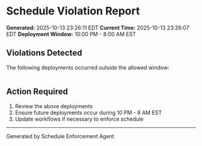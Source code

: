 # Schedule Violation Report

**Generated:** 2025-10-13 23:26:11 EDT
**Current Time:** 2025-10-13 23:26:07 EDT
**Deployment Window:** 10:00 PM - 8:00 AM EST

## Violations Detected

The following deployments occurred outside the allowed window:

```

```

## Action Required

1. Review the above deployments
2. Ensure future deployments occur during 10 PM - 8 AM EST
3. Update workflows if necessary to enforce schedule

---

Generated by Schedule Enforcement Agent
